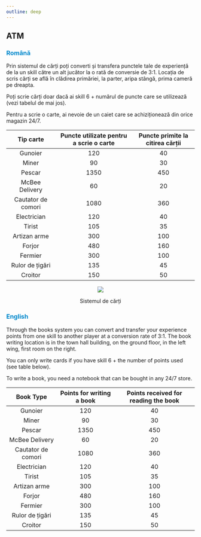 ```yaml
---
outline: deep
---
```


## ATM

### <span style="color: #0088CC">Română</span>

Prin sistemul de cărți poți converti și transfera punctele tale de experiență de la un skill către un alt jucător la o rată de conversie de 3:1. Locația de scris cărți se află în clădirea primăriei, la parter, aripa stângă, prima cameră pe dreapta.

Poți scrie cărți doar dacă ai skill 6 + numărul de puncte care se utilizează (vezi tabelul de mai jos).

Pentru a scrie o carte, ai nevoie de un caiet care se achiziționează din orice magazin 24/7.

|Tip carte|Puncte utilizate pentru a scrie o carte|Puncte primite la citirea cărții|
|:---:|:---:|:---:|
|Gunoier|120|40|
|Miner|90|30|
|Pescar|1350|450|
|McBee Delivery|60|20|
|Cautator de comori|1080|360|
|Electrician|120|40|
|Tirist|105|35|
|Artizan arme|300|100|
|Forjor|480|160|
|Fermier|300|100|
|Rulor de țigări|135|45|
|Croitor|150|50|

<p align="center"><img src="https://i.imgur.com/ULVRHww.png"/></p>
<p style="text-align: center">Sistemul de cărți</p>

### <span style="color: #0088CC">English</span>

Through the books system you can convert and transfer your experience points from one skill to another player at a conversion rate of 3:1. The book writing location is in the town hall building, on the ground floor, in the left wing, first room on the right.

You can only write cards if you have skill 6 + the number of points used (see table below).

To write a book, you need a notebook that can be bought in any 24/7 store.

|Book Type|Points for writing a book|Points received for reading the book|
|:---:|:---:|:---:|
|Gunoier|120|40|
|Miner|90|30|
|Pescar|1350|450|
|McBee Delivery|60|20|
|Cautator de comori|1080|360|
|Electrician|120|40|
|Tirist|105|35|
|Artizan arme|300|100|
|Forjor|480|160|
|Fermier|300|100|
|Rulor de țigări|135|45|
|Croitor|150|50|